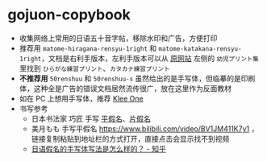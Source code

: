 # gojuon-copybook

- 收集网络上常用的日语五十音字帖，移除水印和广告，方便打印
- 推荐用 `matome-hiragana-rensyu-1right` 和 `matome-katakana-rensyu-1right`，文档是右利手版本，左利手版本可以从 [原网站](https://happylilac.net/kisetsu-sozai.html) 左侧的 `幼児プリント集` 里找到 `ひらがな練習プリント`、`カタカナ練習プリント`
- **不推荐用** `50renshuu` 和 `50renshuu-s` 虽然给出的是手写体，但临摹的是印刷体，这种全是广告的错误文档居然流传很广，放在这里作为反面教材
- 如在 PC 上想用手写体，推荐 [Klee One](https://fonts.google.com/specimen/Klee+One)
- 书写参考
	- 日本书法家 巧匠 手写 [平假名](https://www.youtube.com/watch?v=wD3FJgij79c)、[片假名](https://www.youtube.com/watch?v=rf-n_qI2occ)
	- 美月もも 手写平假名 https://www.bilibili.com/video/BV1JM411K7y1  ，链接复制粘贴到地址栏的方式打开，直接点击会显示找不到视频
	- [日语假名的手写体写法是怎么样的？ - 知乎](https://www.zhihu.com/question/19989212/answer/1646881365)
